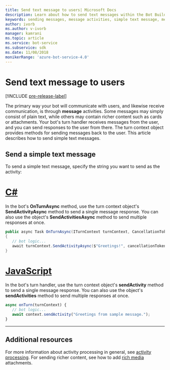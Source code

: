 ```yaml
---
title: Send text message to users| Microsoft Docs
description: Learn about how to send text messages within the Bot Builder SDK.
keywords: sending messages, message activities, simple text message, message, text message  
author: ivorb
ms.author: v-ivorb
manager: kamrani
ms.topic: article
ms.service: bot-service
ms.subservice: sdk
ms.date: 11/08/2018
monikerRange: 'azure-bot-service-4.0'
---
```


# Send text message to users

[!INCLUDE [pre-release-label](../includes/pre-release-label.md)]

The primary way your bot will communicate with users, and likewise receive communication, is through **message** activities. Some messages may simply consist of plain text, while others may contain richer content such as cards or attachments. Your bot's turn handler receives messages from the user, and you can send responses to the user from there. The turn context object provides methods for sending messages back to the user. This article describes how to send simple text messages.

## Send a simple text message

To send a simple text message, specify the string you want to send as the activity:

# [C#](#tab/csharp)

In the bot's **OnTurnAsync** method, use the turn context object's **SendActivityAsync** method to send a single message response. You can also use the object's **SendActivitiesAsync** method to send multiple responses at once.

```cs
public async Task OnTurnAsync(ITurnContext turnContext, CancellationToken cancellationToken = default(CancellationToken))
{
   // bot logic...
   await turnContext.SendActivityAsync($"Greetings!", cancellationToken: cancellationToken);
}
```

# [JavaScript](#tab/javascript)

In the bot's turn handler, use the turn context object's **sendActivity** method to send a single message response. You can also use the object's **sendActivities** method to send multiple responses at once.

```javascript
async onTurn(turnContext) {
   // bot logic...
   await context.sendActivity("Greetings from sample message.");
}
```
---

## Additional resources
For more information about activity processing in general, see [activity processing](~/v4sdk/bot-builder-basics.md#the-activity-processing-stack). For sending richer content, see how to add [rich media](bot-builder-howto-add-media-attachments.md) attachments.
